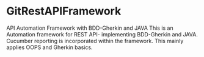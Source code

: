 # GitRestAPIFramework
API Automation Framework with BDD-Gherkin and JAVA
This is an Automation framework for REST API- implementing BDD-Gherkin and JAVA.
Cucumber reporting is incorporated within the framework. This mainly applies OOPS and Gherkin basics.
